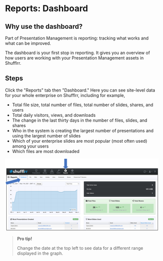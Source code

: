 # Reports: Dashboard

## Why use the dashboard?

Part of Presentation Management is reporting: tracking what works and what can be improved.

The dashboard is your first stop in reporting. It gives you an overview of how users are working with your Presentation Management assets in Shufflrr.

## Steps

Click the "Reports" tab then "Dashboard." Here you can see site-level data for your whole enterprise on Shufflrr, including for example,  
* Total file size, total number of files, total number of slides, shares, and users
* Total daily visitors, views, and downloads
* The change in the last thirty days in the number of files, slides, and shares
* Who in the system is creating the largest number of presentations and using the largest number of slides
* Which of your enterprise slides are most popular (most often used) among your users
* Which files are most downloaded

![Reporting Dashboard](img/reports-dashboard.png)

> **Pro tip!**
> 
> Change the date at the top left to see data for a different range displayed in the graph. 